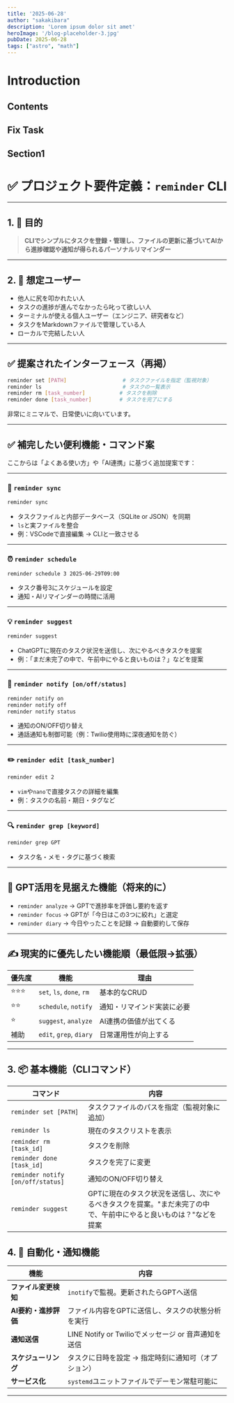 ```yaml
---
title: '2025-06-28'
author: "sakakibara"
description: 'Lorem ipsum dolor sit amet'
heroImage: '/blog-placeholder-3.jpg'
pubDate: 2025-06-28
tags: ["astro", "math"]
---
```


# Introduction
## Contents
## Fix Task
## Section1

# ✅ プロジェクト要件定義：`reminder` CLI

---

## 1. 🎯 目的

> **CLIでシンプルにタスクを登録・管理し、ファイルの更新に基づいてAIから進捗確認や通知が得られるパーソナルリマインダー**

---

## 2. 👤 想定ユーザー

* 他人に尻を叩かれたい人
* タスクの進捗が進んでなかったら叱って欲しい人
* ターミナルが使える個人ユーザー（エンジニア、研究者など）
* タスクをMarkdownファイルで管理している人
* ローカルで完結したい人


---

## ✅ 提案されたインターフェース（再掲）

```bash
reminder set [PATH]                  # タスクファイルを指定（監視対象）
reminder ls                          # タスクの一覧表示
reminder rm [task_number]           # タスクを削除
reminder done [task_number]         # タスクを完了にする
```

非常にミニマルで、日常使いに向いています。

---

## ✅ 補完したい便利機能・コマンド案

ここからは「よくある使い方」や「AI連携」に基づく追加提案です：

---

### 🔁 `reminder sync`

```bash
reminder sync
```

* タスクファイルと内部データベース（SQLite or JSON）を同期
* `ls`と実ファイルを整合
* 例：VSCodeで直接編集 → CLIと一致させる

---

### ⏰ `reminder schedule`

```bash
reminder schedule 3 2025-06-29T09:00
```

* タスク番号3にスケジュールを設定
* 通知・AIリマインダーの時間に活用

---

### 💡 `reminder suggest`

```bash
reminder suggest
```

* ChatGPTに現在のタスク状況を送信し、次にやるべきタスクを提案
* 例：「まだ未完了の中で、午前中にやると良いものは？」などを提案

---

### 🔔 `reminder notify [on/off/status]`

```bash
reminder notify on
reminder notify off
reminder notify status
```

* 通知のON/OFF切り替え
* 通話通知も制御可能（例：Twilio使用時に深夜通知を防ぐ）

---

### ✏️ `reminder edit [task_number]`

```bash
reminder edit 2
```

* `vim`や`nano`で直接タスクの詳細を編集
* 例：タスクの名前・期日・タグなど

---

### 🔍 `reminder grep [keyword]`

```bash
reminder grep GPT
```

* タスク名・メモ・タグに基づく検索

---

## 🧠 GPT活用を見据えた機能（将来的に）

* `reminder analyze` → GPTで進捗率を評価し要約を返す
* `reminder focus` → GPTが「今日はこの3つに絞れ」と選定
* `reminder diary` → 今日やったことを記録 → 自動要約して保存

---

## ✍️ 現実的に優先したい機能順（最低限→拡張）

| 優先度    | 機能                        | 理由            |
| ------ | ------------------------- | ------------- |
| ⭐️⭐️⭐️ | `set`, `ls`, `done`, `rm` | 基本的なCRUD      |
| ⭐️⭐️   | `schedule`, `notify`      | 通知・リマインド実装に必要 |
| ⭐️     | `suggest`, `analyze`      | AI連携の価値が出てくる  |
| 補助     | `edit`, `grep`, `diary`   | 日常運用性が向上する    |

---

## 3. 📦 基本機能（CLIコマンド）

| コマンド                          | 内容                                                        |
| --------------------------        | ----------------------                                      |
| `reminder set [PATH]`             | タスクファイルのパスを指定（監視対象に追加）                |
| `reminder ls`                     | 現在のタスクリストを表示                                    |
| `reminder rm [task_id]`           | タスクを削除                                                |
| `reminder done [task_id]`         | タスクを完了に変更                                          |
| `reminder notify [on/off/status]` | 通知のON/OFF切り替え                                        |
| `reminder suggest`                | GPTに現在のタスク状況を送信し、次にやるべきタスクを提案。"まだ未完了の中で、午前中にやると良いものは？"などを提案 |


## 4. 🔔 自動化・通知機能

| 機能            | 内容                                     |
| ------------- | -------------------------------------- |
| **ファイル変更検知**  | `inotify`で監視。更新されたらGPTへ送信              |
| **AI要約・進捗評価** | ファイル内容をGPTに送信し、タスクの状態分析を実行             |
| **通知送信**      | LINE Notify or Twilioでメッセージ or 音声通知を送信 |
| **スケジューリング**  | タスクに日時を設定 → 指定時刻に通知可（オプション）            |
| **サービス化**    | `systemd`ユニットファイルでデーモン常駐可能に             |

---
